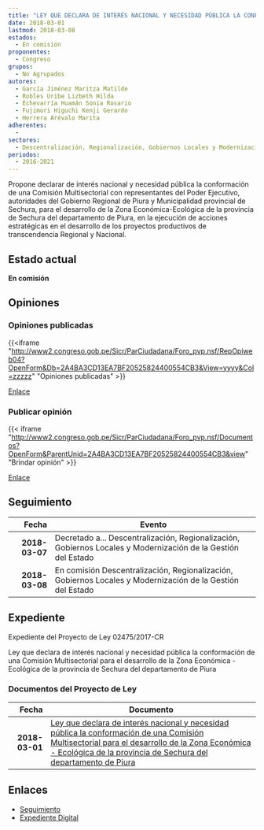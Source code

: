 ```yaml
---
title: "LEY QUE DECLARA DE INTERÉS NACIONAL Y NECESIDAD PÚBLICA LA CONFORMACIÓN DE UNA COMISIÓN MULTISECTORIAL PARA EL DESARROLLO DE LA ZONA ECONÓMICA-ECOLÓGICA DE LA PROVINCIA DE SECHURA DEL DEPARTAMENTO DE PIURA"
date: 2018-03-01
lastmod: 2018-03-08
estados: 
  - En comisión
proponentes: 
  - Congreso
grupos: 
  - No Agrupados
autores: 
  - García Jiménez Maritza Matilde
  - Robles Uribe Lizbeth Hilda
  - Echevarría Huamán Sonia Rosario
  - Fujimori Higuchi Kenji Gerardo
  - Herrera Arévalo Marita
adherentes: 
  - 
sectores: 
  - Descentralización, Regionalización, Gobiernos Locales y Modernización de la Gestión del Estado
periodos: 
  - 2016-2021
---
```


Propone declarar de interés nacional y necesidad pública la conformación de una Comisión Multisectorial con representantes del Poder Ejecutivo, autoridades del Gobierno Regional de Piura y Municipalidad provincial de Sechura, para el desarrollo de la Zona Económica-Ecológica de la provincia de Sechura del departamento de Piura, en la ejecución de acciones estratégicas en el desarrollo de los proyectos productivos de transcendencia Regional y Nacional.


## Estado actual

**En comisión**

## Opiniones

### Opiniones publicadas

{{<iframe "http://www2.congreso.gob.pe/Sicr/ParCiudadana/Foro_pvp.nsf/RepOpiweb04?OpenForm&Db=2A4BA3CD13EA7BF20525824400554CB3&View=yyyy&Col=zzzzz" "Opiniones publicadas" >}}

[Enlace](http://www2.congreso.gob.pe/Sicr/ParCiudadana/Foro_pvp.nsf/RepOpiweb04?OpenForm&Db=2A4BA3CD13EA7BF20525824400554CB3&View=yyyy&Col=zzzzz)
### Publicar opinión

{{< iframe "http://www2.congreso.gob.pe/Sicr/ParCiudadana/Foro_pvp.nsf/Documentos?OpenForm&ParentUnid=2A4BA3CD13EA7BF20525824400554CB3&view" "Brindar opinión" >}}

[Enlace](http://www2.congreso.gob.pe/Sicr/ParCiudadana/Foro_pvp.nsf/Documentos?OpenForm&ParentUnid=2A4BA3CD13EA7BF20525824400554CB3&view)

## Seguimiento

| Fecha | Evento |
|------:|--------|
| **2018-03-07** | Decretado a... Descentralización, Regionalización, Gobiernos Locales y Modernización de la Gestión del Estado|
| **2018-03-08** | En comisión Descentralización, Regionalización, Gobiernos Locales y Modernización de la Gestión del Estado|


## Expediente

Expediente del Proyecto de Ley 02475/2017-CR

Ley que declara de interés nacional y necesidad pública la conformación de una Comisión Multisectorial para el desarrollo de la Zona Económica - Ecológica de la provincia de Sechura del departamento de Piura


### Documentos del Proyecto de Ley

| Fecha | Documento |
|------:|--------|
| **2018-03-01** | [Ley que declara de interés nacional y necesidad pública la conformación de una Comisión Multisectorial para el desarrollo de la Zona Económica - Ecológica de la provincia de Sechura del departamento de Piura](http://www.leyes.congreso.gob.pe/Documentos/2016_2021/Proyectos_de_Ley_y_de_Resoluciones_Legislativas/PL0247520180301.pdf) |

## Enlaces 

- [Seguimiento](http://www2.congreso.gob.pe/Sicr/TraDocEstProc/CLProLey2016.nsf/f7fff46988ca05b1052578e100829cc7/a51803b89e2eee310525824400542aaf?OpenDocument)
- [Expediente Digital](http://www2.congreso.gob.pe/Sicr/TraDocEstProc/CLProLey2016.nsf/f7fff46988ca05b1052578e100829cc7/a51803b89e2eee310525824400542aaf?OpenDocument&Click=05257FB7005EB655.eb71d0cf91d8294e05256cdf006b5706/$Body/0.1C6C)
